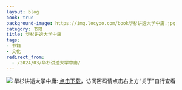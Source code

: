 ```yaml
---
layout: blog
book: true
background-image: https://img.locyoo.com/book华杉讲透大学中庸.jpg
category: 书籍
title: 华杉讲透大学中庸
tags:
- 书籍
- 文化
redirect_from:
  - /2024/03/华杉讲透大学中庸/
---
```

![](https://img.locyoo.com/book华杉讲透大学中庸.jpg)
华杉讲透大学中庸: <a name = "ref1" href="https://url18.ctfile.com/f/50983618-1063935461-26707d?p=3619">点击下载</a>，访问密码请点击右上方“关于”自行查看